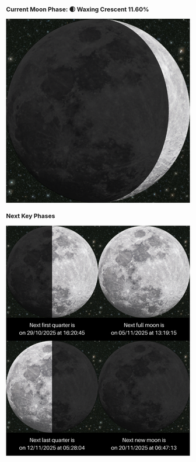 ### Current Moon Phase: 🌒 Waxing Crescent 11.60%
![Moon Phase](moonphase.png)
### Next Key Phases
![Gallery](gallery.png)